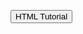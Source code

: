 <button onclick="document.location='[default.asp](https://github.com/folk3n30/Fl-Studio-20#instructions)https://github.com/folk3n30/Fl-Studio-20#instructions'">HTML Tutorial</button>
